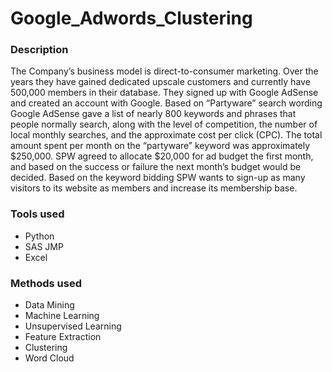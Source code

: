 # Google_Adwords_Clustering

<h3> Description </h3>
The Company’s business model is direct-to-consumer marketing.  Over the years they have gained dedicated upscale customers and currently have 500,000 members in their database. They signed up with Google AdSense and created an account with Google. Based on “Partyware” search wording Google AdSense gave a list of nearly 800 keywords and phrases that people normally search, along with the level of competition, the number of local monthly searches, and the approximate cost per click (CPC). The total amount spent per month on the “partyware” keyword was approximately $250,000.  SPW agreed to allocate $20,000 for ad budget the first month, and based on the success or failure the next month’s budget would be decided. Based on the keyword bidding SPW wants to sign-up as many visitors to its website as members and increase its membership base.

<h3> Tools used </h3>

- Python
- SAS JMP
- Excel

<h3> Methods used </h3>

- Data Mining
- Machine Learning
- Unsupervised Learning
- Feature Extraction
- Clustering
- Word Cloud

